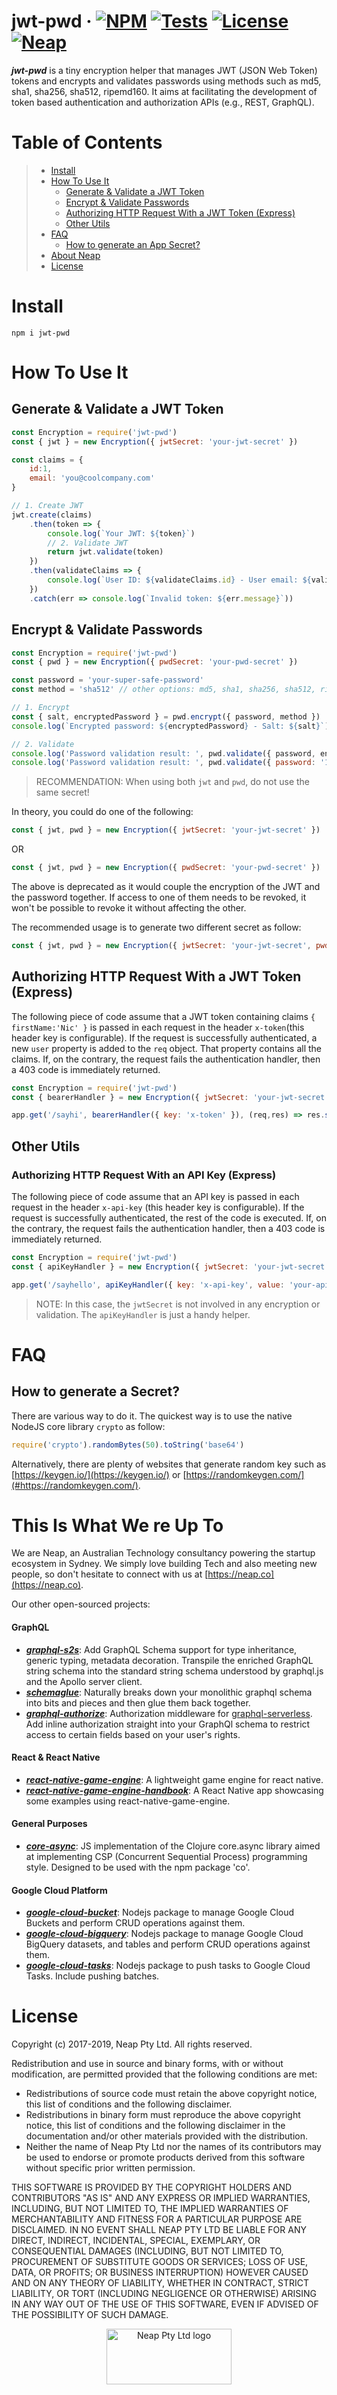 # jwt-pwd &middot;  [![NPM](https://img.shields.io/npm/v/jwt-pwd.svg?style=flat)](https://www.npmjs.com/package/jwt-pwd) [![Tests](https://travis-ci.org/nicolasdao/jwt-pwd.svg?branch=master)](https://travis-ci.org/nicolasdao/jwt-pwd) [![License](https://img.shields.io/badge/License-BSD%203--Clause-blue.svg)](https://opensource.org/licenses/BSD-3-Clause) [![Neap](https://neap.co/img/made_by_neap.svg)](#this-is-what-we-re-up-to)
__*jwt-pwd*__ is a tiny encryption helper that manages JWT (JSON Web Token) tokens and encrypts and validates passwords using methods such as md5, sha1, sha256, sha512, ripemd160. It aims at facilitating the development of token based authentication and authorization APIs (e.g., REST, GraphQL). 

# Table of Contents

> * [Install](#install) 
> * [How To Use It](#how-to-use-it) 
> 	- [Generate & Validate a JWT Token](#generate--validate-a-jwt-token) 
> 	- [Encrypt & Validate Passwords](#encrypt--validate-passwords) 
> 	- [Authorizing HTTP Request With a JWT Token (Express)](#authorizing-http-request-with-a-jwt-token-express) 
> 	- [Other Utils](#other-utils) 
> * [FAQ](#faq) 
> 	- [How to generate an App Secret?](#how-to-generate-an-app-secret) 
> * [About Neap](#this-is-what-we-re-up-to)
> * [License](#license)


# Install
```
npm i jwt-pwd
```

# How To Use It
## Generate & Validate a JWT Token

```js
const Encryption = require('jwt-pwd')
const { jwt } = new Encryption({ jwtSecret: 'your-jwt-secret' })

const claims = {
	id:1,
	email: 'you@coolcompany.com'
}

// 1. Create JWT
jwt.create(claims)
	.then(token => {
		console.log(`Your JWT: ${token}`)
		// 2. Validate JWT
		return jwt.validate(token)
	})
	.then(validateClaims => {
		console.log(`User ID: ${validateClaims.id} - User email: ${validateClaims.email}`)
	})
	.catch(err => console.log(`Invalid token: ${err.message}`))

```

## Encrypt & Validate Passwords

```js
const Encryption = require('jwt-pwd')
const { pwd } = new Encryption({ pwdSecret: 'your-pwd-secret' })

const password = 'your-super-safe-password'
const method = 'sha512' // other options: md5, sha1, sha256, sha512, ripemd160

// 1. Encrypt
const { salt, encryptedPassword } = pwd.encrypt({ password, method })
console.log(`Encrypted password: ${encryptedPassword} - Salt: ${salt}`)

// 2. Validate
console.log('Password validation result: ', pwd.validate({ password, encryptedPassword, salt, method })) 
console.log('Password validation result: ', pwd.validate({ password: '123', encryptedPassword, salt, method }))

```

> RECOMMENDATION: When using both `jwt` and `pwd`, do not use the same secret!

In theory, you could do one of the following:
```js
const { jwt, pwd } = new Encryption({ jwtSecret: 'your-jwt-secret' })
```

OR

```js
const { jwt, pwd } = new Encryption({ pwdSecret: 'your-pwd-secret' })
```

The above is deprecated as it would couple the encryption of the JWT and the password together. If access to one of them needs to be revoked, it won't be possible to revoke it without affecting the other. 

The recommended usage is to generate two different secret as follow:

```js
const { jwt, pwd } = new Encryption({ jwtSecret: 'your-jwt-secret', pwdSecret: 'your-pwd-secret' })
```

## Authorizing HTTP Request With a JWT Token (Express)

The following piece of code assume that a JWT token containing claims `{ firstName:'Nic' }` is passed in each request in the header `x-token`(this header key is configurable). If the request is successfully authenticated, a new `user` property is added to the `req` object. That property contains all the claims. If, on the contrary, the request fails the authentication handler, then a 403 code is immediately returned.

```js
const Encryption = require('jwt-pwd')
const { bearerHandler } = new Encryption({ jwtSecret: 'your-jwt-secret' })

app.get('/sayhi', bearerHandler({ key: 'x-token' }), (req,res) => res.status(200).send(`${req.user.firstName} says hi.`))
```

## Other Utils
### Authorizing HTTP Request With an API Key (Express)

The following piece of code assume that an API key is passed in each request in the header `x-api-key` (this header key is configurable). If the request is successfully authenticated, the rest of the code is executed. If, on the contrary, the request fails the authentication handler, then a 403 code is immediately returned.

```js
const Encryption = require('jwt-pwd')
const { apiKeyHandler } = new Encryption({ jwtSecret: 'your-jwt-secret' })

app.get('/sayhello', apiKeyHandler({ key: 'x-api-key', value: 'your-api-key' }), (req,res) => res.status(200).send(`Hello`))
```

> NOTE: In this case, the `jwtSecret` is not involved in any encryption or validation. The `apiKeyHandler` is just a handy helper.

# FAQ
## How to generate a Secret?

There are various way to do it. The quickest way is to use the native NodeJS core library `crypto` as follow:

```js
require('crypto').randomBytes(50).toString('base64')
````

Alternatively, there are plenty of websites that generate random key such as [https://keygen.io/](https://keygen.io/) or [https://randomkeygen.com/](#https://randomkeygen.com/).

# This Is What We re Up To
We are Neap, an Australian Technology consultancy powering the startup ecosystem in Sydney. We simply love building Tech and also meeting new people, so don't hesitate to connect with us at [https://neap.co](https://neap.co).

Our other open-sourced projects:
#### GraphQL
* [__*graphql-s2s*__](https://github.com/nicolasdao/graphql-s2s): Add GraphQL Schema support for type inheritance, generic typing, metadata decoration. Transpile the enriched GraphQL string schema into the standard string schema understood by graphql.js and the Apollo server client.
* [__*schemaglue*__](https://github.com/nicolasdao/schemaglue): Naturally breaks down your monolithic graphql schema into bits and pieces and then glue them back together.
* [__*graphql-authorize*__](https://github.com/nicolasdao/graphql-authorize.git): Authorization middleware for [graphql-serverless](https://github.com/nicolasdao/graphql-serverless). Add inline authorization straight into your GraphQl schema to restrict access to certain fields based on your user's rights.

#### React & React Native
* [__*react-native-game-engine*__](https://github.com/bberak/react-native-game-engine): A lightweight game engine for react native.
* [__*react-native-game-engine-handbook*__](https://github.com/bberak/react-native-game-engine-handbook): A React Native app showcasing some examples using react-native-game-engine.

#### General Purposes
* [__*core-async*__](https://github.com/nicolasdao/core-async): JS implementation of the Clojure core.async library aimed at implementing CSP (Concurrent Sequential Process) programming style. Designed to be used with the npm package 'co'.

#### Google Cloud Platform
* [__*google-cloud-bucket*__](https://github.com/nicolasdao/google-cloud-bucket): Nodejs package to manage Google Cloud Buckets and perform CRUD operations against them.
* [__*google-cloud-bigquery*__](https://github.com/nicolasdao/google-cloud-bigquery): Nodejs package to manage Google Cloud BigQuery datasets, and tables and perform CRUD operations against them.
* [__*google-cloud-tasks*__](https://github.com/nicolasdao/google-cloud-tasks): Nodejs package to push tasks to Google Cloud Tasks. Include pushing batches.

# License
Copyright (c) 2017-2019, Neap Pty Ltd.
All rights reserved.

Redistribution and use in source and binary forms, with or without modification, are permitted provided that the following conditions are met:
* Redistributions of source code must retain the above copyright notice, this list of conditions and the following disclaimer.
* Redistributions in binary form must reproduce the above copyright notice, this list of conditions and the following disclaimer in the documentation and/or other materials provided with the distribution.
* Neither the name of Neap Pty Ltd nor the names of its contributors may be used to endorse or promote products derived from this software without specific prior written permission.

THIS SOFTWARE IS PROVIDED BY THE COPYRIGHT HOLDERS AND CONTRIBUTORS "AS IS" AND
ANY EXPRESS OR IMPLIED WARRANTIES, INCLUDING, BUT NOT LIMITED TO, THE IMPLIED
WARRANTIES OF MERCHANTABILITY AND FITNESS FOR A PARTICULAR PURPOSE ARE
DISCLAIMED. IN NO EVENT SHALL NEAP PTY LTD BE LIABLE FOR ANY
DIRECT, INDIRECT, INCIDENTAL, SPECIAL, EXEMPLARY, OR CONSEQUENTIAL DAMAGES
(INCLUDING, BUT NOT LIMITED TO, PROCUREMENT OF SUBSTITUTE GOODS OR SERVICES;
LOSS OF USE, DATA, OR PROFITS; OR BUSINESS INTERRUPTION) HOWEVER CAUSED AND
ON ANY THEORY OF LIABILITY, WHETHER IN CONTRACT, STRICT LIABILITY, OR TORT
(INCLUDING NEGLIGENCE OR OTHERWISE) ARISING IN ANY WAY OUT OF THE USE OF THIS
SOFTWARE, EVEN IF ADVISED OF THE POSSIBILITY OF SUCH DAMAGE.

<p align="center"><a href="https://neap.co" target="_blank"><img src="https://neap.co/img/neap_color_horizontal.png" alt="Neap Pty Ltd logo" title="Neap" height="89" width="200"/></a></p>



